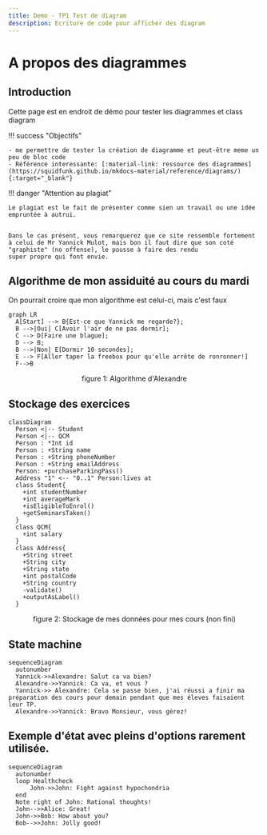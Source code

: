 ```yaml
---
title: Demo - TP1 Test de diagram
description: Ecriture de code pour afficher des diagram
---
```


# A propos des diagrammes

## Introduction

Cette page est en endroit de démo pour tester les diagrammes et class diagram

!!! success "Objectifs"

    - me permettre de tester la création de diagramme et peut-être meme un peu de bloc code
    - Référence interessante: [:material-link: ressource des diagrammes](https://squidfunk.github.io/mkdocs-material/reference/diagrams/){:target="_blank"}
    

    
!!! danger "Attention au plagiat"

    Le plagiat est le fait de présenter comme sien un travail ou une idée empruntée à autrui.
    
    
    Dans le cas présent, vous remarquerez que ce site ressemble fortement à celui de Mr Yannick Mulot, mais bon il faut dire que son coté "graphiste" (no offense), le pousse à faire des rendu
    super propre qui font envie.
    
    
## Algorithme de mon assiduité au cours du mardi
    
On pourrait croire que mon algorithme est celui-ci, mais c'est faux

``` mermaid
graph LR
  A[Start] --> B{Est-ce que Yannick me regarde?};
  B -->|Oui| C[Avoir l'air de ne pas dormir];
  C --> D[Faire une blague];
  D --> B;
  B -->|Non| E[Dormir 10 secondes];
  E --> F[Aller taper la freebox pour qu'elle arrête de ronronner!]
  F-->B
```
<center>figure 1: Algorithme d'Alexandre </center>

## Stockage des exercices

``` mermaid
classDiagram
  Person <|-- Student
  Person <|-- QCM
  Person : *Int id
  Person : +String name
  Person : +String phoneNumber
  Person : +String emailAddress
  Person: +purchaseParkingPass()
  Address "1" <-- "0..1" Person:lives at
  class Student{
    +int studentNumber
    +int averageMark
    +isEligibleToEnrol()
    +getSeminarsTaken()
  }
  class QCM{
    +int salary
  }
  class Address{
    +String street
    +String city
    +String state
    +int postalCode
    +String country
    -validate()
    +outputAsLabel()  
  }
```

<center>figure 2: Stockage de mes données pour mes cours (non fini)</center>



## State machine
``` mermaid
sequenceDiagram
  autonumber
  Yannick->>Alexandre: Salut ca va bien?
  Alexandre->>Yannick: Ca va, et vous ?
  Yannick->> Alexandre: Cela se passe bien, j'ai réussi a finir ma préparation des cours pour demain pendant que mes éleves faisaient leur TP.
  Alexandre->>Yannick: Bravo Monsieur, vous gérez!
```



## Exemple d'état avec pleins d'options rarement utilisée.

``` mermaid
sequenceDiagram
  autonumber
  loop Healthcheck
      John->>John: Fight against hypochondria
  end
  Note right of John: Rational thoughts!
  John-->>Alice: Great!
  John->>Bob: How about you?
  Bob-->>John: Jolly good!
```